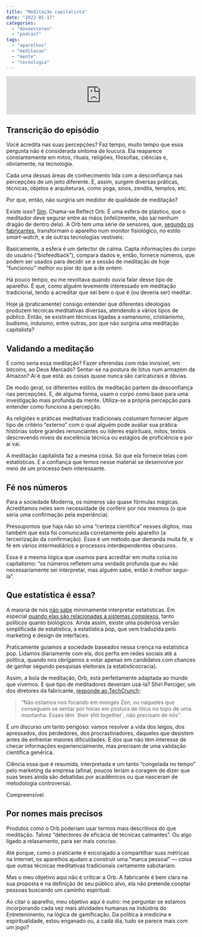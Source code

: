 ```yaml
---
title: "Meditação capitalista"
date: "2022-01-17"
categories: 
  - "monoestereo"
  - "podcast"
tags: 
  - "aparelhos"
  - "meditacao"
  - "mente"
  - "tecnologia"
---
```


<iframe src="https://anchor.fm/monoestereo/embed/episodes/Meditao-capitalista-e1d2v82" height="102px" width="100%" frameborder="0" scrolling="no"></iframe>

## Transcrição do episódio

Você acredita nas suas percepções? Faz tempo, muito tempo que essa pergunta não é considerada sintoma de loucura. Ela reaparece constantemente em mitos, rituais, religiões, filosofias, ciências e, obviamente, na tecnologia.

Cada uma dessas áreas de conhecimento lida com a desconfiança nas percepções de um jeito diferente. E, assim, surgem diversas práticas, técnicas, objetos e arquiteturas, como yoga, sinos, zendôs, templos, etc.

Por que, então, não surgiria um medidor de qualidade de meditação?

Existe isso? [Sim](https://www.meetreflect.com/). Chama-se Reflect Orb. É uma esfera de plástico, que o meditador deve segurar entre as mãos (infelizmente, não sai nenhum dragão de dentro dela). A Orb tem uma série de sensores, que, [segundo os fabricantes](https://www.meetreflect.com/science/), transformam o aparelho num monitor fisiológico, no estilo _smart-watch_, e de outras tecnologias vestíveis.

Basicamente, a esfera é um detector de calma. Capta informações do corpo do usuário (“biofeedback”), compara dados e, então, fornece números, que podem ser usados para decidir se a sessão de meditação de hoje “funcionou” melhor ou pior do que a de ontem.

Há pouco tempo, eu me revoltava quando ouvia falar desse tipo de aparelho. É que, como alguém levemente interessado em meditação tradicional, tendo a acreditar que sei bem o que é (ou deveria ser) meditar.

Hoje já (praticamente) consigo entender que diferentes ideologias produzem técnicas meditativas diversas, atendendo a vários tipos de público. Então, se existiram técnicas ligadas a xamanismo, cristianismo, budismo, induísmo, entre outras, por que não surgiria uma meditação capitalista?

## Validando a meditação

E como seria essa meditação? Fazer oferendas com mão invisível, em bitcoins, ao Deus Mercado? Sentar-se na postura de lótus num armazém da Amazon? Aí é que está: as coisas quase nunca são caricaturais e óbvias.

De modo geral, os diferentes estilos de meditação partem da desconfiança nas percepções. E, de alguma forma, usam o corpo como base para uma investigação mais profunda da mente. Utiliza-se a própria percepção para entender como funciona a percepção.

As religiões e práticas meditativas tradicionais costumam fornecer algum tipo de critério “externo” com o qual alguém pode avaliar sua prática: histórias sobre grandes renunciantes ou líderes espirituais, mitos, textos descrevendo níveis de excelência técnica ou estágios de proficiência e por aí vai.

A meditação capitalista faz a mesma coisa. Só que ela fornece telas com estatísticas. E a confiança que temos nesse material se desenvolve por meio de um processo bem interessante.

## Fé nos números

Para a sociedade Moderna, os números são quase fórmulas mágicas. Acreditamos neles sem necessidade de conferir por nós mesmos (o que seria uma confirmação pela experiência).

Pressupomos que haja não só uma “certeza científica” nesses dígitos, mas também que esta foi comunicada corretamente pelo aparelho (a terceirização da confirmação). Esse é um método que demanda muita fé, e fé em vários intermediários e processos interdependentes obscuros.

Essa é a mesma lógica que usamos para acreditar em muita coisa no capitalismo: “os números refletem uma verdade profunda que eu não necessariamente sei interpretar, mas alguém sabe, então é melhor segui-la”.

## Que estatística é essa?

A maioria de nós [não sabe](https://www.amazon.com.br/Como-mentir-estat%C3%ADstica-Darrell-Heff-ebook/dp/B01FIGE0S8?crid=29RJP0VA40NOD&keywords=estatistica&qid=1642527191&s=books&sprefix=estat%2Cstripbooks%2C241&sr=1-4&linkCode=ll1&tag=eduf-20&linkId=f676188d6d663fad6b8a2e4627aa3b39&language=pt_BR&ref_=as_li_ss_tl) minimamente interpretar estatísticas. Em especial [quando elas são relacionadas a sistemas complexos](https://www.amazon.com.br/Estat%C3%ADstica-para-serve-como-funciona/dp/8537815128?crid=29RJP0VA40NOD&keywords=estatistica&qid=1642527191&s=books&sprefix=estat%2Cstripbooks%2C241&sr=1-1&linkCode=ll1&tag=eduf-20&linkId=915478b05565e3647687c59013ba854e&language=pt_BR&ref_=as_li_ss_tl), tanto políticos quanto biológicos. Ainda assim, existe uma poderosa versão simplificada de estatística, a estatística pop, que vem traduzida pelo marketing e design de interfaces.

Praticamente guiamos a sociedade baseados nessa crença na estatística pop. Lidamos diariamente com ela, dos perfis em redes sociais até a política, quando nos obrigamos a votar apenas em candidatos com chances de ganhar segundo pesquisas eleitorais (a estatisticocracia).

Assim, a bola de meditação, Orb, está perfeitamente adaptada ao mundo que vivemos. E que tipo de meditadores deveriam usá-la? Shiri Perciger, um dos diretores da fabricante, [responde ao TechCrunch](https://techcrunch.com/2022/01/03/reflect-orb-biofeedback-ball/):

> “Não estamos nos focando em monges Zen, ou naqueles que conseguem se sentar por horas em postura de lótus no topo de uma montanha. Esses têm ´their shit together´, não precisam de nós”.

É um discurso um tanto perigoso: vamos resolver a vida dos leigos, dos apressados, dos perdedores, dos procrastinadores, daqueles que desistem antes de enfrentar maiores dificuldades. E dos que não têm interesse de checar informações experiencialmente, mas precisam de uma validação científica genérica.

Ciência essa que é resumida, interpretada e um tanto “congelada no tempo” pelo marketing da empresa (afinal, poucos teriam a coragem de dizer que suas teses ainda são debatidas por acadêmicos ou que nasceram de metodologia controversa).

Compreensível.

## Por nomes mais precisos

Produtos como o Orb poderiam usar termos mais descritivos do que meditação. Talvez “detectores de eficácia de técnicas calmantes”. Ou algo ligado a relaxamento, para ser mais conciso.

Até porque, como o praticante é encorajado a compartilhar suas métricas na Internet, os aparelhos ajudam a construir uma "marca pessoal" — coisa que outras técnicas meditativas tradicionais certamente sabotariam.

Mas o meu objetivo aqui não é criticar a Orb. A fabricante é bem clara na sua proposta e na definição do seu público alvo, ela não pretende cooptar pessoas buscando um caminho espiritual.

Ao citar o aparelho, meu objetivo aqui é outro: me perguntar se estamos incorporando cada vez mais atividades humanas na Indústria do Entretenimento, na lógica de gamificação. Da política à medicina e espiritualidade, estou enganado ou, a cada dia, tudo se parece mais com um jogo?
